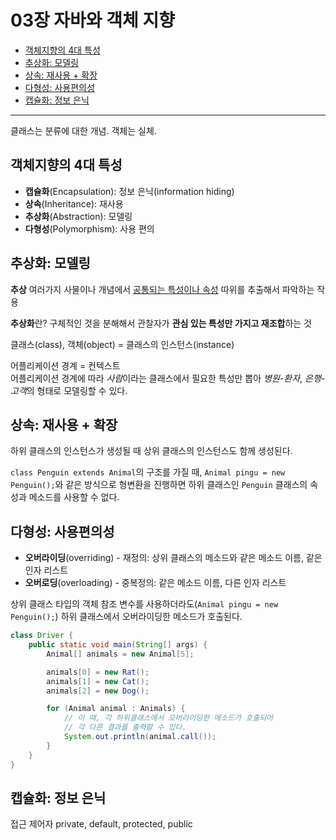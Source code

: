 # 03장 자바와 객체 지향

* [객체지향의 4대 특성](#객체지향의-4대-특성)
* [추상화: 모델링](#추상화-모델링)
* [상속: 재사용 + 확장](#상속-재사용--확장)
* [다형성: 사용편의성](#다형성-사용편의성)
* [캡슐화: 정보 은닉](#캡슐화-정보-은닉)

---

클래스는 분류에 대한 개념. 객체는 실체.

## 객체지향의 4대 특성
* **캡슐화**(Encapsulation): 정보 은닉(information hiding)
* **상속**(Inheritance): 재사용
* **추상화**(Abstraction): 모델링
* **다형성**(Polymorphism): 사용 편의

## 추상화: 모델링
**추상** 여러가지 사물이나 개념에서 <u>공통되는 특성이나 속성</u> 따위를 추출해서 파악하는 작용

**추상화**란? 구체적인 것을 분해해서 관찰자가 **관심 있는 특성만 가지고 재조합**하는 것

클래스(class), 객체(object) = 클래스의 인스턴스(instance)

어플리케이션 경계 = 컨텍스트<br>
어플리케이션 경계에 따라 *사람*이라는 클래스에서 필요한 특성만 뽑아 *병원-환자*, *은행-고객*의 형태로 모델링할 수 있다.

## 상속: 재사용 + 확장
하위 클래스의 인스턴스가 생성될 때 상위 클래스의 인스턴스도 함께 생성된다.

`class Penguin extends Animal`의 구조를 가질 때, `Animal pingu = new Penguin();`와 같은 방식으로 형변환을 진행하면 하위 클래스인 `Penguin` 클래스의 속성과 메소드를 사용할 수 없다.

## 다형성: 사용편의성
* **오버라이딩**(overriding) - 재정의: 상위 클래스의 메소드와 같은 메소드 이름, 같은 인자 리스트
* **오버로딩**(overloading) - 중복정의: 같은 메소드 이름, 다른 인자 리스트

상위 클래스 타입의 객체 참조 변수를 사용하더라도(`Animal pingu = new Penguin();`) 하위 클래스에서 오버라이딩한 메소드가 호출된다.
```java
class Driver {
    public static void main(String[] args) {
        Animal[] animals = new Animal[5];

        animals[0] = new Rat();
        animals[1] = new Cat();
        animals[2] = new Dog();

        for (Animal animal : Animals) {
            // 이 때, 각 하위클래스에서 오버라이딩한 메소드가 호출되어
            // 각 다른 결과를 출력할 수 있다.
            System.out.println(animal.call());
        }
    }
}
```

## 캡슐화: 정보 은닉
접근 제어자 private, default, protected, public